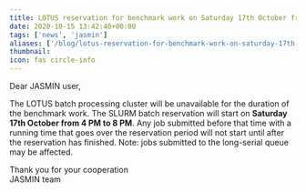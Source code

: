 ```yaml
---
title: LOTUS reservation for benchmark work on Saturday 17th October from 4 PM to 8 PM
date: 2020-10-15 13:42:40+00:00
tags: ['news', 'jasmin']
aliases: ['/blog/lotus-reservation-for-benchmark-work-on-saturday-17th-october-from-4-pm-to-8-pm']
thumbnail: 
icon: fas circle-info
---
```


Dear JASMIN user,  
  
The LOTUS batch processing cluster will be unavailable for the duration of the benchmark work. The SLURM batch reservation will start on **Saturday 17th October from 4 PM to 8 PM**. Any job submitted before that time with a running time that goes over the reservation period will not start until after the reservation has finished. Note: jobs submitted to the long-serial queue may be affected.  
  
Thank you for your cooperation  
JASMIN team


